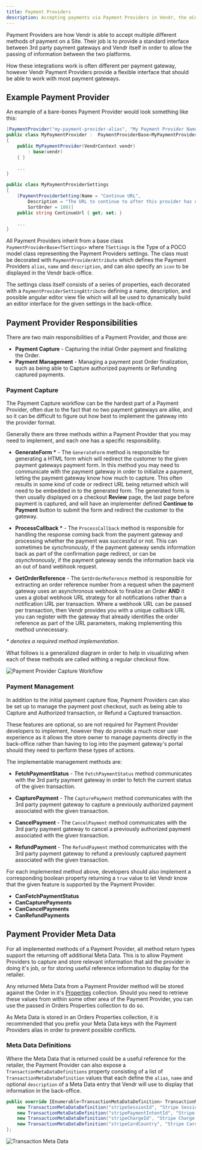 ```yaml
---
title: Payment Providers
description: Accepting payments via Payment Providers in Vendr, the eCommerce solution for Umbraco v8+
---
```


Payment Providers are how Vendr is able to accept multiple different methods of payment on a Site. Their job is to provide a standard interface between 3rd party payment gateways and Vendr itself in order to allow the passing of information between the two platforms.

How these integrations work is often different per payment gateway, however Vendr Payment Providers provide a flexible interface that should be able to work with most payment gateways.

## Example Payment Provider

An example of a bare-bones Payment Provider would look something like this:

````csharp
[PaymentProvider("my-payment-provider-alias", "My Payment Provider Name", "My Payment Provider Description")]
public class MyPaymentProvider :  PaymentProviderBase<MyPaymentProviderSettings>
{
    public MyPaymentProvider(VendrContext vendr)
        : base(vendr)
    { }

    ...
}

public class MyPaymentProviderSettings
{
    [PaymentProviderSetting(Name = "Continue URL", 
        Description = "The URL to continue to after this provider has done processing. eg: /continue/",
        SortOrder = 100)]
    public string ContinueUrl { get; set; }

    ...
}

````

All Payment Providers inherit from a base class `PaymentProviderBase<TSettings>` where `TSettings` is the Type of a POCO model class representing the Payment Providers settings. The class must be decorated with `PaymentProviderAttribute` which defines the Payment Providers `alias`, `name` and `description`, and can also specify an `icon` to be displayed in the Vendr back-office.

The settings class itself consists of a series of properties, each decorated with a `PaymentProviderSettingAttribute` defining a name, description, and possible angular editor view file which will all be used to dynamically build an editor interface for the given settings in the back-office.

## Payment Provider Responsibilities 

There are two main responsibilities of a Payment Provider, and those are:

* **Payment Capture** - Capturing the initial Order payment and finalizing the Order.
* **Payment Management** - Managing a payment post Order finalization, such as being able to Capture authorized payments or Refunding captured payments.

### Payment Capture

The Payment Capture workflow can be the hardest part of a Payment Provider, often due to the fact that no two payment gateways are alike, and so it can be difficult to figure out how best to implement the gateway into the provider format.

Generally there are three methods within a Payment Provider that you may need to implement, and each one has a specific responsibility.

* **GenerateForm \*** - The `GenerateForm` method is responsible for generating a HTML form which will redirect the customer to the given payment gateways payment form. In this method you may need to communicate with the payment gateway in order to initialize a payment, letting the payment gateway know how much to capture. This often results in some kind of code or redirect URL being returned which will need to be embedded in to the generated form. The generated form is then usually displayed on a checkout **Review** page, the last page before payment is captured, and will have an implementer defined **Continue to Payment** button to submit the form and redirect the customer to the gateway.

* **ProcessCallback \*** - The `ProcessCallback` method is responsible for handling the response coming back from the payment gateway and processing whether the payment was successful or not. This can sometimes be *synchronously*, if the payment gateway sends information back as part of the confirmation page redirect, or can be *asynchronously*, if the payment gateway sends the information back via an out of band webhook request.

* **GetOrderReference** - The `GetOrderReference` method is responsible for extracting an order reference number from a request when the payment gateway uses an asynchronous webhook to finalize an Order **AND** it uses a global webhook URL strategy for all notifications rather than a notification URL per transaction. Where a webhook URL can be passed per transaction, then Vendr provides you with a unique callback URL you can register with the gateway that already identifies the order reference as part of the URL parameters, making implementing this method unnecessary. 

*\* denotes a required method implementation*.

What follows is a generalized diagram in order to help in visualizing when each of these methods are called withing a regular checkout flow.

![Payment Provider Capture Workflow](/media/screenshots/payment_provider_capture_flow.png)

### Payment Management

In addition to the initial payment capture flow, Payment Providers can also be set up to manage the payment post checkout, such as being able to Capture and Authorized transaction, or Refund a Captured transaction.

These features are optional, so are not required for Payment Provider developers to implement, however they do provide a much nicer user experience as it allows the store owner to manage payments directly in the back-office rather than having to log into the payment gateway's portal should they need to perform these types of actions.

The implementable management methods are:

* **FetchPaymentStatus** - The `FetchPaymentStatus` method communicates with the 3rd party payment gateway in order to fetch the current status of the given transaction.

* **CapturePayment** - The `CapturePayment` method communicates with the 3rd party payment gateway to capture a previously authorized payment associated with the given transaction.

* **CancelPayment** - The `CancelPayment` method communicates with the 3rd party payment gateway to cancel a previously authorized payment associated with the given transaction.

* **RefundPayment** - The `RefundPayment` method communicates with the 3rd party payment gateway to refund a previously captured payment associated with the given transaction.

For each implemented method above, developers should also implement a corresponding boolean property returning a `true` value to let Vendr know that the given feature is supported by the Payment Provider.

* **CanFetchPaymentStatus**
* **CanCapturePayments**
* **CanCancelPayments**
* **CanRefundPayments**

## Payment Provider Meta Data

For all implemented methods of a Payment Provider, all method return types support the returning off additional Meta Data. This is to allow Payment Providers to capture and store relevant information that aid the provider in doing it's job, or for storing useful reference information to display for the retailer.

Any returned Meta Data from a Payment Provider method will be stored against the Order in it's [Properties](../properties/) collection. Should you need to retrieve these values from within some other area of the Payment Provider, you can use the passed in Orders Properties collection to do so.

<message-box type="info" heading="Top Tip">

As Meta Data is stored in an Orders Properties collection, it is recommended that you prefix your Meta Data keys with the Payment Providers alias in order to prevent possible conflicts.

</message-box>

### Meta Data Definitions

Where the Meta Data that is returned could be a useful reference for the retailer, the Payment Provider can also expose a `TransactionMetaDataDefinitions` property consisting of a list of `TransactionMetaDataDefinition` values that each define the `alias`, `name` and optional `description` of a Meta Data entry that Vendr will use to display that information in the back-office.

````csharp
public override IEnumerable<TransactionMetaDataDefinition> TransactionMetaDataDefinitions => new[]{
    new TransactionMetaDataDefinition("stripeSessionId", "Stripe Session ID"),
    new TransactionMetaDataDefinition("stripePaymentIntentId", "Stripe Payment Intent ID"),
    new TransactionMetaDataDefinition("stripeChargeId", "Stripe Charge ID"),
    new TransactionMetaDataDefinition("stripeCardCountry", "Stripe Card Country")
};
````

![Transaction Meta Data](/media/screenshots/transaction_meta_data_dialog.png)